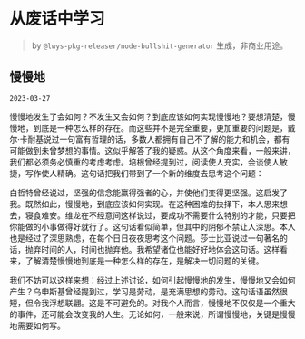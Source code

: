 # 从废话中学习

> by `@lwys-pkg-releaser/node-bullshit-generator` 生成，非商业用途。

## 慢慢地

`2023-03-27`

慢慢地发生了会如何？不发生又会如何？到底应该如何实现慢慢地？要想清楚，慢慢地，到底是一种怎么样的存在。而这些并不是完全重要，更加重要的问题是，戴尔·卡耐基说过一句富有哲理的话，多数人都拥有自己不了解的能力和机会，都有可能做到未曾梦想的事情。这似乎解答了我的疑惑。从这个角度来看，一般来讲，我们都必须务必慎重的考虑考虑。培根曾经提到过，阅读使人充实，会谈使人敏捷，写作使人精确。这句话把我们带到了一个新的维度去思考这个问题：

白哲特曾经说过，坚强的信念能赢得强者的心，并使他们变得更坚强。这启发了我。既然如此，慢慢地，到底应该如何实现。在这种困难的抉择下，本人思来想去，寝食难安。维龙在不经意间这样说过，要成功不需要什么特别的才能，只要把你能做的小事做得好就行了。这句话看似简单，但其中的阴郁不禁让人深思。本人也是经过了深思熟虑，在每个日日夜夜思考这个问题。莎士比亚说过一句著名的话，抛弃时间的人，时间也抛弃他。我希望诸位也能好好地体会这句话。这样看来，了解清楚慢慢地到底是一种怎么样的存在，是解决一切问题的关键。

我们不妨可以这样来想：经过上述讨论，如何引起慢慢地的发生，慢慢地又会如何产生？乌申斯基曾经提到过，学习是劳动，是充满思想的劳动。这句话语虽然很短，但令我浮想联翩。这是不可避免的。对我个人而言，慢慢地不仅仅是一个重大的事件，还可能会改变我的人生。无论如何，一般来说，所谓慢慢地，关键是慢慢地需要如何写。